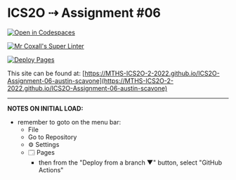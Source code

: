 # ICS2O ⇢ Assignment #06

[![Open in Codespaces](https://classroom.github.com/assets/launch-codespace-7f7980b617ed060a017424585567c406b6ee15c891e84e1186181d67ecf80aa0.svg)](https://classroom.github.com/open-in-codespaces?assignment_repo_id=11361559)

[![Mr Coxall's Super Linter](https://github.com/MTHS-ICS2O-2-2022/ICS2O-Assignment-06-austin-scavone/workflows/Mr%20Coxall's%20Super%20Linter/badge.svg)](https://github.com/MTHS-ICS2O-2-2022/ICS2O-Assignment-06-austin-scavone/actions)

[![Deploy Pages](https://github.com/MTHS-ICS2O-2-2022/ICS2O-Assignment-06-austin-scavone/workflows/Deploy%20Pages/badge.svg)](https://github.com/MTHS-ICS2O-2-2022/ICS2O-Assignment-06-austin-scavone/actions)

This site can be found at: [https://MTHS-ICS2O-2-2022.github.io/ICS2O-Assignment-06-austin-scavone](https://MTHS-ICS2O-2-2022.github.io/ICS2O-Assignment-06-austin-scavone)

---

**NOTES ON INITIAL LOAD:**
- remember to goto on the menu bar:
  - File
  - Go to Repository
  - ⚙ Settings
  - 🗔 Pages
    - then from the "Deploy from a branch ▼" button, select "GitHub Actions"
